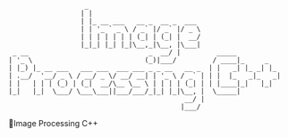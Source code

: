                        _ 
                      | | 
                      | |_ __ ___   __ _  __ _  ___  
                      | | '_ ` _ \ / _` |/ _` |/ _ \
                      | | | | | | | (_| | (_| |  __/
                      |_|_| |_| |_|\__,_|\__, |\___|
     _ __                              _  __/ |         _____
    | '_ \                            (_)|___/         / ____|_     _ 
    | |_) |_ __ ___   ___ ___  ___ ___ _ _ __   __ _  | |   _| |_ _| |_
    | .__/  '__/ _ \ / __/ _ \/ __/ __| | '_ \ / _` | | |  |_   _|_   _|
    | |   | | | (_) | (_|  __/\__ \__ \ | | | | (_| | | |____|_|   |_|
    |_|   |_|  \___/ \___\___||___/___/_|_| |_|\__, |  \_____|
                                                __/ |
                                               |___/
:art:Image Processing C++
